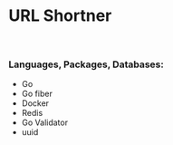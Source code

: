 <h1><strong>URL Shortner</strong></h1>
<br>
<h3>Languages, Packages, Databases:</h3>
<ul>
    <li>
        Go
    </li>
    <li>
        Go fiber
    </li>
    <li>
        Docker
    </li>
    <li>
        Redis
    </li>
    <li>
        Go Validator
    </li>
    <li>
        uuid
    </li>
</ul>
